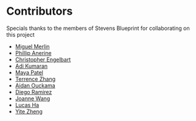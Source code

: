 # Contributors

Specials thanks to the members of Stevens Blueprint for collaborating on this project

<!--Please add your name (First Name Last Name)-->

- [Miguel Merlin](https://github.com/miguel-merlin)
- [Phillip Anerine](https://github.com/phill52)
- [Christopher Engelbart](https://github.com/cengelbart39)
- [Adi Kumaran](https://github.com/adikumaran)
- [Maya Patel](https://github.com/mpate154)
- [Terrence Zhang](https://github.com/ZhangTerrence)
- [Aidan Ouckama](https://github.com/ouckah)
- [Diego Ramirez](https://github.com/diego-developed)
- [Joanne Wang](https://https://github.com/joanne1229)
- [Lucas Ha](https://github.com/Lucasha11)
- [Yite Zheng](https://github.com/bieben)